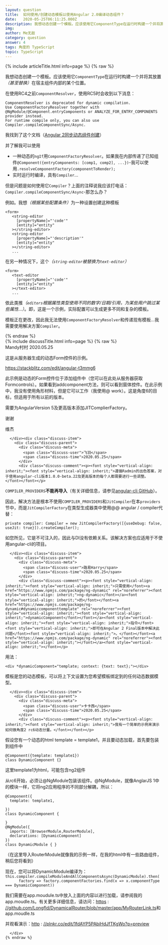 ```yaml
---
layout: question
title:  如何使用/创建动态模板以使用Angular 2.0编译动态组件？
date:   2020-05-25T06:11:25.000Z
description: 我想动态创建一个模板。应该使用它ComponentType在运行时构建一个并将其放置（甚至替换）在宿主组件内部的某个位置。在使用RC4之前Compon...
img: 
author: Me无敌
category: question
answer: 4
tags: 角度的 TypeScript
topic: TypeScript
---
```

<div class="article-root">
  <div class="article">
    {% include articleTitle.html info=page %}
    {% raw %}
    <div class="article-content"><p><font style="vertical-align: inherit;"><font style="vertical-align: inherit;">我想动态创建一个模板。</font><font style="vertical-align: inherit;">应该使用它</font></font><code>ComponentType</code><font style="vertical-align: inherit;"><font style="vertical-align: inherit;">在运行时</font><font style="vertical-align: inherit;">构建一个</font><font style="vertical-align: inherit;">并将其放置</font></font><em><font style="vertical-align: inherit;"><font style="vertical-align: inherit;">（甚至替换）</font></font></em><font style="vertical-align: inherit;"><font style="vertical-align: inherit;">在宿主组件内部的某个位置。</font></font></p>

<p><font style="vertical-align: inherit;"><font style="vertical-align: inherit;">在使用RC4之前</font></font><code>ComponentResolver</code><font style="vertical-align: inherit;"><font style="vertical-align: inherit;">，使用RC5时会收到以下消息：</font></font></p>

<pre class="lang-none prettyprint prettyprinted" style=""><code><span class="pln">ComponentResolver is deprecated for dynamic compilation.
Use ComponentFactoryResolver together with @NgModule/@Component.entryComponents or ANALYZE_FOR_ENTRY_COMPONENTS provider instead.
For runtime compile only, you can also use Compiler.compileComponentSync/Async.</span></code></pre>

<p><font style="vertical-align: inherit;"><font style="vertical-align: inherit;">我找到了这个文档（</font></font><a href="https://docs.google.com/document/d/1VRNljdv-6QDY4_I0xx3DHd-IZ19QlthheMLdGGKAAzM/edit?usp=sharing" rel="noreferrer"><font style="vertical-align: inherit;"><font style="vertical-align: inherit;">Angular 2同步动态组件创建</font></font></a><font style="vertical-align: inherit;"><font style="vertical-align: inherit;">）</font></font></p>

<p><font style="vertical-align: inherit;"><font style="vertical-align: inherit;">并了解我可以使用</font></font></p>

<ul>
<li><font style="vertical-align: inherit;"><font style="vertical-align: inherit;">一种动态的</font></font><code>ngIf</code><font style="vertical-align: inherit;"><font style="vertical-align: inherit;">用</font></font><code>ComponentFactoryResolver</code><font style="vertical-align: inherit;"><font style="vertical-align: inherit;">。</font><font style="vertical-align: inherit;">如果我在内部传递了已知组件</font></font><code>@Component({entryComponents: [comp1, comp2], ...})</code><font style="vertical-align: inherit;"><font style="vertical-align: inherit;">-我可以使用</font></font><code>.resolveComponentFactory(componentToRender);</code></li>
<li><font style="vertical-align: inherit;"><font style="vertical-align: inherit;">实时运行时编译，具有</font></font><code>Compiler</code><font style="vertical-align: inherit;"><font style="vertical-align: inherit;">...</font></font></li>
</ul>

<p><font style="vertical-align: inherit;"><font style="vertical-align: inherit;">但是问题是如何使用它</font></font><code>Compiler</code><font style="vertical-align: inherit;"><font style="vertical-align: inherit;">？</font><font style="vertical-align: inherit;">上面的注释说我应该打电话：</font></font><code>Compiler.compileComponentSync/Async</code><font style="vertical-align: inherit;"><font style="vertical-align: inherit;">-那怎么办？</font></font></p>

<p><font style="vertical-align: inherit;"><font style="vertical-align: inherit;">例如。</font><font style="vertical-align: inherit;">我想</font></font><em><font style="vertical-align: inherit;"><font style="vertical-align: inherit;">（根据某些配置条件）</font></font></em><font style="vertical-align: inherit;"><font style="vertical-align: inherit;">为一种设置</font><font style="vertical-align: inherit;">创建</font><font style="vertical-align: inherit;">这种模板</font></font></p>

<pre class="lang-html prettyprint prettyprinted" style=""><code><span class="tag">&lt;form&gt;</span><span class="pln">
   </span><span class="tag">&lt;string-editor</span><span class="pln">
     [</span><span class="atn">propertyName</span><span class="pln">]</span><span class="pun">=</span><span class="atv">"'code'"</span><span class="pln">
     [</span><span class="atn">entity</span><span class="pln">]</span><span class="pun">=</span><span class="atv">"entity"</span><span class="pln">
   </span><span class="tag">&gt;&lt;/string-editor&gt;</span><span class="pln">
   </span><span class="tag">&lt;string-editor</span><span class="pln">
     [</span><span class="atn">propertyName</span><span class="pln">]</span><span class="pun">=</span><span class="atv">"'description'"</span><span class="pln">
     [</span><span class="atn">entity</span><span class="pln">]</span><span class="pun">=</span><span class="atv">"entity"</span><span class="pln">
   </span><span class="tag">&gt;&lt;/string-editor&gt;</span><span class="pln">
   ...</span></code></pre>

<p><font style="vertical-align: inherit;"><font style="vertical-align: inherit;">在另一种情况下，这个</font></font><em><font style="vertical-align: inherit;"><font style="vertical-align: inherit;">（</font></font><code>string-editor</code><font style="vertical-align: inherit;"><font style="vertical-align: inherit;">被替换为</font></font><code>text-editor</code><font style="vertical-align: inherit;"><font style="vertical-align: inherit;">）</font></font></em></p>

<pre class="lang-html prettyprint prettyprinted" style=""><code><span class="tag">&lt;form&gt;</span><span class="pln">
   </span><span class="tag">&lt;text-editor</span><span class="pln">
     [</span><span class="atn">propertyName</span><span class="pln">]</span><span class="pun">=</span><span class="atv">"'code'"</span><span class="pln">
     [</span><span class="atn">entity</span><span class="pln">]</span><span class="pun">=</span><span class="atv">"entity"</span><span class="pln">
   </span><span class="tag">&gt;&lt;/text-editor&gt;</span><span class="pln">
   ...</span></code></pre>

<p><font style="vertical-align: inherit;"><font style="vertical-align: inherit;">依此类推</font></font><em><font style="vertical-align: inherit;"><font style="vertical-align: inherit;">（</font></font><code>editors</code><font style="vertical-align: inherit;"><font style="vertical-align: inherit;">根据属性类型使用</font><font style="vertical-align: inherit;">不同的数字/日期/引用</font><font style="vertical-align: inherit;">，为某些用户跳过某些属性...）</font></font></em><font style="vertical-align: inherit;"><font style="vertical-align: inherit;">。</font><font style="vertical-align: inherit;">即，这是一个示例，实际配置可以生成更多不同和复杂的模板。</font></font></p>

<p><font style="vertical-align: inherit;"><font style="vertical-align: inherit;">模板正在更改，因此我无法使用</font></font><code>ComponentFactoryResolver</code><font style="vertical-align: inherit;"><font style="vertical-align: inherit;">和传递现有</font><font style="vertical-align: inherit;">模板</font><font style="vertical-align: inherit;">...我需要使用解决方案</font></font><code>Compiler</code><font style="vertical-align: inherit;"><font style="vertical-align: inherit;">。</font></font></p></div>
    {% endraw %}
  </div>

  <div class="discuss-wrapper">
    {% include discussTitle.html info=page %}
    {% raw %}
    <div class="discuss-item">
        <div class="discuss-parent">
          <div class="discuss-meta">
            <span class="discuss-user">Mandy村村</span>
            <span class="discuss-time">2020.05.25</span>
          </div>
          <div class="discuss-comment"><p><font style="vertical-align: inherit;"><font style="vertical-align: inherit;">这是从服务器生成的动态Form控件的示例。</font></font></p>

<p><a href="https://stackblitz.com/edit/angular-t3mmg6" rel="nofollow noreferrer"><font style="vertical-align: inherit;"><font style="vertical-align: inherit;">https://stackblitz.com/edit/angular-t3mmg6</font></font></a></p>

<p><font style="vertical-align: inherit;"><font style="vertical-align: inherit;">此示例是动态的Form控件位于添加组件中（您可以在此处从服务器获取Formcontrols）。</font><font style="vertical-align: inherit;">如果看到addcomponent方法，则可以看到窗体控件。</font><font style="vertical-align: inherit;">在此示例中，我没有使用角形材料，但是它可以工作（我使用@ work）。</font><font style="vertical-align: inherit;">这是角度6的目标，但适用于所有以前的版本。</font></font></p>

<p><font style="vertical-align: inherit;"><font style="vertical-align: inherit;">需要为AngularVersion 5及更高版本添加JITComplierFactory。</font></font></p>

<p><font style="vertical-align: inherit;"><font style="vertical-align: inherit;">谢谢</font></font></p>

<p><font style="vertical-align: inherit;"><font style="vertical-align: inherit;">维杰</font></font></p></div>
        </div>
        
      </div><div class="discuss-item">
        <div class="discuss-parent">
          <div class="discuss-meta">
            <span class="discuss-user">飞羽</span>
            <span class="discuss-time">2020.05.25</span>
          </div>
          <div class="discuss-comment"><p><font style="vertical-align: inherit;"><font style="vertical-align: inherit;">遵循Radmin的出色答案，对于使用angular-cli版本1.0.0-beta.22及更高版本的每个人都需要进行一些调整。</font></font></p>

<p><code>COMPILER_PROVIDERS</code><strong><font style="vertical-align: inherit;"><font style="vertical-align: inherit;">不能再导入</font></font></strong><font style="vertical-align: inherit;"><font style="vertical-align: inherit;">（有关详细信息，请参见</font></font><a href="https://github.com/angular/angular-cli/issues/3619" rel="nofollow noreferrer"><font style="vertical-align: inherit;"><font style="vertical-align: inherit;">angular-cli GitHub</font></font></a><font style="vertical-align: inherit;"><font style="vertical-align: inherit;">）。</font></font></p>

<p><font style="vertical-align: inherit;"><font style="vertical-align: inherit;">因此，解决方法是根本不使用</font></font><code>COMPILER_PROVIDERS</code><font style="vertical-align: inherit;"><font style="vertical-align: inherit;">和</font></font><code>JitCompiler</code><font style="vertical-align: inherit;"><font style="vertical-align: inherit;">在本</font></font><code>providers</code><font style="vertical-align: inherit;"><font style="vertical-align: inherit;">节中，而是</font></font><code>JitCompilerFactory</code><font style="vertical-align: inherit;"><font style="vertical-align: inherit;">在类型生成器类中</font><font style="vertical-align: inherit;">使用</font><font style="vertical-align: inherit;">@@ angular / compiler代替：</font></font></p>

<pre class="lang-js prettyprint prettyprinted" style=""><code><span class="kwd">private</span><span class="pln"> compiler</span><span class="pun">:</span><span class="pln"> </span><span class="typ">Compiler</span><span class="pln"> </span><span class="pun">=</span><span class="pln"> </span><span class="kwd">new</span><span class="pln"> </span><span class="typ">JitCompilerFactory</span><span class="pun">([{</span><span class="pln">useDebug</span><span class="pun">:</span><span class="pln"> </span><span class="kwd">false</span><span class="pun">,</span><span class="pln"> useJit</span><span class="pun">:</span><span class="pln"> </span><span class="kwd">true</span><span class="pun">}]).</span><span class="pln">createCompiler</span><span class="pun">();</span></code></pre>

<p><font style="vertical-align: inherit;"><font style="vertical-align: inherit;">如您所见，它是不可注入的，因此与DI没有依赖关系。</font><font style="vertical-align: inherit;">该解决方案也应适用于不使用angular-cli的项目。</font></font></p></div>
        </div>
        
      </div><div class="discuss-item">
        <div class="discuss-parent">
          <div class="discuss-meta">
            <span class="discuss-user">路易Harry</span>
            <span class="discuss-time">2020.05.25</span>
          </div>
          <div class="discuss-comment"><p><font style="vertical-align: inherit;"><font style="vertical-align: inherit;">只需使用</font><a href="https://www.npmjs.com/package/ng-dynamic" rel="noreferrer"><font style="vertical-align: inherit;">ng-dynamic</font></a><font style="vertical-align: inherit;">的</font></font><a href="https://www.npmjs.com/package/ng-dynamic#dynamiccomponenttemplate" rel="noreferrer"><font style="vertical-align: inherit;"><font style="vertical-align: inherit;">dynamicComponent</font></font></a><font style="vertical-align: inherit;"><font style="vertical-align: inherit;">指令</font><font style="vertical-align: inherit;">即可在Angular 2 Final版本中解决此问题</font><font style="vertical-align: inherit;">。</font></font><a href="https://www.npmjs.com/package/ng-dynamic" rel="noreferrer"><font style="vertical-align: inherit;"></font></a><font style="vertical-align: inherit;"></font></p>

<p><font style="vertical-align: inherit;"><font style="vertical-align: inherit;">用法：</font></font></p>

<pre class="lang-js prettyprint prettyprinted" style=""><code><span class="pun">&lt;</span><span class="pln">div </span><span class="pun">*</span><span class="pln">dynamicComponent</span><span class="pun">=</span><span class="str">"template; context: {text: text};"</span><span class="pun">&gt;&lt;/</span><span class="pln">div</span><span class="pun">&gt;</span></code></pre>

<p><font style="vertical-align: inherit;"><font style="vertical-align: inherit;">模板是您的动态模板，可以将上下文设置为您希望模板绑定到的任何动态数据模型。</font></font></p></div>
        </div>
        
      </div><div class="discuss-item">
        <div class="discuss-parent">
          <div class="discuss-meta">
            <span class="discuss-user">卡卡西</span>
            <span class="discuss-time">2020.05.25</span>
          </div>
          <div class="discuss-comment"><p><font style="vertical-align: inherit;"><font style="vertical-align: inherit;">我有一个简单的示例来演示如何做角度2 rc6动态分量。</font></font></p>

<p><font style="vertical-align: inherit;"><font style="vertical-align: inherit;">假设您有一个动态的html template = template1，并且要动态加载，首先要包装到组件中</font></font></p>

<pre class="lang-js prettyprint prettyprinted" style=""><code><span class="lit">@Component</span><span class="pun">({</span><span class="pln">template</span><span class="pun">:</span><span class="pln"> template1</span><span class="pun">})</span><span class="pln">
</span><span class="kwd">class</span><span class="pln"> </span><span class="typ">DynamicComponent</span><span class="pln"> </span><span class="pun">{}</span></code></pre>

<p><font style="vertical-align: inherit;"><font style="vertical-align: inherit;">这里template1为html，可能包含ng2组件 </font></font></p>

<p><font style="vertical-align: inherit;"><font style="vertical-align: inherit;">从rc6开始，必须让@NgModule包装该组件。</font><font style="vertical-align: inherit;">@NgModule，就像AnglarJS 1中的模块一样，它将ng2应用程序的不同部分解耦，所以：</font></font></p>

<pre class="lang-js prettyprint prettyprinted" style=""><code><span class="lit">@Component</span><span class="pun">({</span><span class="pln">
  template</span><span class="pun">:</span><span class="pln"> template1</span><span class="pun">,</span><span class="pln">

</span><span class="pun">})</span><span class="pln">
</span><span class="kwd">class</span><span class="pln"> </span><span class="typ">DynamicComponent</span><span class="pln"> </span><span class="pun">{</span><span class="pln">

</span><span class="pun">}</span><span class="pln">
</span><span class="lit">@NgModule</span><span class="pun">({</span><span class="pln">
  imports</span><span class="pun">:</span><span class="pln"> </span><span class="pun">[</span><span class="typ">BrowserModule</span><span class="pun">,</span><span class="typ">RouterModule</span><span class="pun">],</span><span class="pln">
  declarations</span><span class="pun">:</span><span class="pln"> </span><span class="pun">[</span><span class="typ">DynamicComponent</span><span class="pun">]</span><span class="pln">
</span><span class="pun">})</span><span class="pln">
</span><span class="kwd">class</span><span class="pln"> </span><span class="typ">DynamicModule</span><span class="pln"> </span><span class="pun">{</span><span class="pln"> </span><span class="pun">}</span></code></pre>

<p><font style="vertical-align: inherit;"><font style="vertical-align: inherit;">（在这里导入RouterModule就像我的示例一样，在我的html中有一些路由组件，稍后您将看到）</font></font></p>

<p><font style="vertical-align: inherit;"><font style="vertical-align: inherit;">现在，您可以将DynamicModule编译为：
    </font></font><code>this.compiler.compileModuleAndAllComponentsAsync(DynamicModule).then(
      factory =&gt; factory.componentFactories.find(x =&gt; x.componentType === DynamicComponent))</code></p>

<p><font style="vertical-align: inherit;"><font style="vertical-align: inherit;">我们需要在app.moudule.ts中放入上面的内容以进行加载，请参阅我的app.moudle.ts。</font><font style="vertical-align: inherit;">有关更多详细信息，请访问：</font></font><a href="https://github.com/Longfld/DynamicalRouter/blob/master/app/MyRouterLink.ts" rel="noreferrer"><font style="vertical-align: inherit;"><font style="vertical-align: inherit;">https</font></font></a><font style="vertical-align: inherit;"><font style="vertical-align: inherit;"> :
   </font><a href="https://github.com/Longfld/DynamicalRouter/blob/master/app/MyRouterLink.ts" rel="noreferrer"><font style="vertical-align: inherit;">//github.com/Longfld/DynamicalRouter/blob/master/app/MyRouterLink.ts</font></a><font style="vertical-align: inherit;">和app.moudle.ts</font></font></p>

<p><font style="vertical-align: inherit;"><font style="vertical-align: inherit;">并观看演示：</font><a href="http://plnkr.co/edit/1fdAYP5PAbiHdJfTKgWo?p=preview" rel="noreferrer"><font style="vertical-align: inherit;">http</font></a><font style="vertical-align: inherit;"> : </font></font><a href="http://plnkr.co/edit/1fdAYP5PAbiHdJfTKgWo?p=preview" rel="noreferrer"><font style="vertical-align: inherit;"><font style="vertical-align: inherit;">//plnkr.co/edit/1fdAYP5PAbiHdJfTKgWo?p=preview</font></font></a></p></div>
        </div>
        
      </div>
    {% endraw %}
  </div>
<div>
